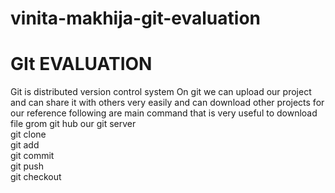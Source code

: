 # vinita-makhija-git-evaluation

<h1>GIt EVALUATION</h1>

Git is distributed version control system 
On git we can upload our project and can share it with others very easily and can download other projects for our reference
following are main command that is very useful to download file grom git hub our git server
<br>
git clone
<br>
git add
<br>
git commit
<br>
git push <branch name >
 <br> 
git checkout
